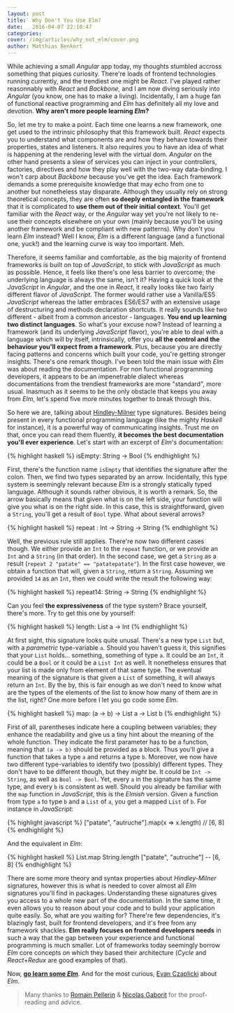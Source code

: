```yaml
---
layout: post
title:  Why Don't You Use Elm?
date:   2016-04-07 22:10:47
categories:
cover: /img/articles/why_not_elm/cover.png
author: Matthias Benkort
---
```


While achieving a small *Angular* app today, my thoughts stumbled accross something that piques
curiosity. There're loads of frontend technologies running currently, and the trendiest one
might be *React*. I've played rather reasonnably with *React* and *Backbone*, and I am now
diving seriously into *Angular* (you know, one has to make a living). Incidentally, I am a huge
fan of functional reactive programming and *Elm* has definitely all my love and devotion. **Why
aren't more people learning *Elm*?** 

<!--more-->

So, let me try to make a point. Each time one learns a new framework, one get used to the
intrinsic philosophy that this framework built. *React* expects you to understand what
components are and how they behave towards their properties, states and listeners. It also
requires you to have an idea of what is happening at the rendering level with the virtual dom.
*Angular* on the other hand presents a slew of services you can inject in your controllers,
factories, directives and how they play well with the two-way data-binding. I won't carp about
*Backbone* because you've get the idea. Each framework demands a some prerequisite knowledge
that may echo from one to another but nonetheless stay disparate. Although they usually rely on
strong theoretical concepts, they are often **so deeply entangled in the framework** that it is
complicated to **use them out of their initial context**. You'll get familiar with the *React*
way, or the *Angular* way yet you're not likely to re-use their concepts elsewhere on your own
(mainly because you'll be using another framework and be compliant with new patterns). Why
don't you learn *Elm* instead? Well I know, *Elm* is a different language (and a functional
one, yuck!) and the learning curve is way too important. Meh.

Therefore, it seems familiar and comfortable, as the big majority of frontend frameworks is
built on top of *JavaScript*, to stick with *JavaScript* as much as possible. Hence, it feels
like there's one less barrier to overcome; the underlying language is always the same, isn't
it? Having a quick look at the *JavaScript* in *Angular*, and the one in *React*, it really
looks like two fairly different flavor of *JavaScript*. The former would rather use a
Vanilla/ES5 *JavaScript* whereas the latter embraces ES6/ES7 with an extensive usage of
destructuring and methods declaration shortcuts. It really sounds like two different - albeit
from a common ancestor - languages. **You end up learning two distinct languages**. So what's
your excuse now? Instead of learning a framework (and its underlying *JavaScript* flavor),
you're able to deal with a language which will by itself, intrinsically, offer you **all the
control and the behaviour you'll expect from a framework**. Plus, because you are directly
facing patterns and concerns which built your code, you're getting stronger insights. There's
one remark though. I've been told the main issue with *Elm* was about reading the
documentation.  For non functional programming developers, it appears to be an impenetrable
dialect whereas documentations from the trendiest frameworks are more "standard", more usual.
Inasmuch as it seems to be the only obstacle that keeps you away from *Elm*, let's spend five
more minutes together to break through this.

So here we are, talking about [Hindley-Milner][hindleymilner] type signatures.  Besides being
present in every functional programming language (like the mighty *Haskell* for instance), it
is a powerful way of communicating insights. Trust me on that, once you can read them fluently,
**it becomes the best documentation you'll ever experience**. Let's start with an excerpt of
*Elm*'s documentation:

{% highlight haskell %}
isEmpty: String -> Bool
{% endhighlight %}

First, there's the function name `isEmpty` that identifies the signature after the colon. Then,
we find two types separated by an arrow. Incidentally, this type system is seemingly relevant
because *Elm* is a strongly statically typed language. Although it sounds rather obvious, it is
worth a remark. So, the arrow basically means that given what is on the left side, your
function will give you what is on the right side. In this case, this is straightforward, given
a `String`, you'll get a result of `Bool` type. What about several arrows?

{% highlight haskell %}
repeat : Int -> String -> String
{% endhighlight %}

Well, the previous rule still applies. There're now two different cases though. We either
provide an `Int` to the `repeat` function, or we provide an `Int` and a `String` (in that
order). In the second case, we get a `String` as a result (`repeat 2 "patate" ==
"patatepatate"`). In the first case however, we obtain a function that will, given a `String`,
return a `String`. Assuming we provided `14` as an `Int`, then we could write the result the
following way:

{% highlight haskell %}
repeat14: String -> String
{% endhighlight %}

Can you feel **the expressiveness** of the type system? Brace yourself, there's more. Try to get
this one by yourself:

{% highlight haskell %}
length: List a -> Int
{% endhighlight %}

At first sight, this signature looks quite unusal. There's a new type `List` but, with a
*parametric* type-variable `a`. Should you haven't guess it, this signifies that your `List`
holds... something, something of type `a`. It could be an `Int`, it could be a `Bool` or it
could be a `List Int` as well. It nonetheless ensures that your list is made only from element
of that same type. The eventual meaning of the signature is that given a `List` of something,
it will always return an `Int`. By the by, this is fair enough as we don't need to know what
are the types of the elements of the list to know how many of them are in the list, right?  One
more before I let you go code some *Elm*.

{% highlight haskell %}
map: (a -> b) -> List a -> List b
{% endhighlight %}

First of all, parentheses indicate here a coupling between variables; they enhance the
readability and give us a tiny hint about the meaning of the whole function. They indicate the
first parameter has to be a function, meaning that `(a -> b)` should be provided as a block.
Thus you'll give a function that takes a type `a` and returns a type `b`. Moreover, we now have
two different type-variables to identify two (possibly) different types. They don't have to be
different though, but they *might* be. It could be `Int -> String`, as well as `Bool -> Bool`.
Yet, every `a` in the signature has the same type, and every `b` is consistent as well. Should
you already be familiar with the `map` function in *JavaScript*, this is the *Elmish* version.
Given a function from type `a` to type `b` and a `List` of `a`, you get a mapped `List` of `b`.
For instance in *JavaScript*:

{% highlight javascript %}
["patate", "autruche"].map(x => x.length)
// [6, 8]
{% endhighlight %}

And the equivalent in *Elm*:

{% highlight haskell %}
List.map String.length ["patate", "autruche"]
-- [6, 8]
{% endhighlight %}

There are some more theory and syntax properties about *Hindley-Milner* signatures, however
this is what is needed to cover almost all *Elm* signatures you'll find in packages.
Understanding these signatures gives you access to a whole new part of the documentation. In
the same time, it even allows you to reason about your code and to build your application quite
easily. So, what are you waiting for? There're few dependencies, it's blazingly fast, built for
frontend developers, and it's free from any framework shackles. **Elm really focuses on frontend
developers needs** in such a way that the gap between your experience and functional
programming is much smaller. Lot of frameworks today seemingly borrow *Elm* core concepts on
which they based their architecture (*Cycle* and *React*+*Redux* are good examples of that). 

Now, **[go learn some *Elm*][elm]**. And for the most curious, [Evan Czaplicki][evan] about *Elm*.


> Many thanks to [Romain Pellerin][romain] & [Nicolas Gaborit][nicolas] for the proof-reading and advice.

[elm]: http://elm-lang.org/try
[hindleymilner]: https://en.wikipedia.org/wiki/Hindley%E2%80%93Milner_type_system
[evan]: https://www.youtube.com/watch?v=oYk8CKH7OhE
[romain]: http://blog.romainpellerin.eu/
[nicolas]: http://soreine.github.io/

